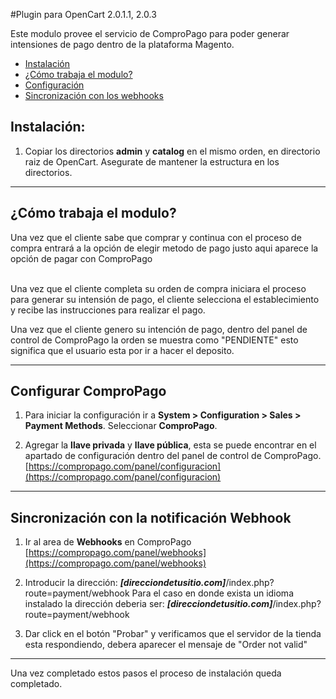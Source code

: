 #Plugin para OpenCart 2.0.1.1, 2.0.3

Este modulo provee el servicio de ComproPago para poder generar intensiones de pago dentro de la plataforma Magento.

* [Instalación](#install)
* [¿Cómo trabaja el modulo?](#howto)
* [Configuración](#setup)
* [Sincronización con los webhooks](#webhook)


<a name="install"></a>
## Instalación:

1. Copiar los directorios **admin** y **catalog** en el mismo orden, en directorio raiz de OpenCart. Asegurate de mantener la estructura en los directorios.

---
<a name="howto"></a>
## ¿Cómo trabaja el modulo?
Una vez que el cliente sabe que comprar y continua con el proceso de compra entrará a la opción de elegir metodo de pago justo aqui aparece la opción de pagar con ComproPago<br /><br />

Una vez que el cliente completa su orden de compra iniciara el proceso para generar su intensión de pago, el cliente selecciona el establecimiento y recibe las instrucciones para realizar el pago.

Una vez que el cliente genero su intención de pago, dentro del panel de control de ComproPago la orden se muestra como "PENDIENTE" esto significa que el usuario esta por ir a hacer el deposito.

---
<a name="setup"></a>
## Configurar ComproPago

1. Para iniciar la configuración ir a **System > Configuration > Sales > Payment Methods**. Seleccionar **ComproPago**.

2. Agregar la **llave privada** y **llave pública**, esta se puede encontrar en el apartado de configuración dentro del panel de control de ComproPago. [https://compropago.com/panel/configuracion](https://compropago.com/panel/configuracion)

---

<a name="webhook"></a>
## Sincronización con la notificación Webhook

1. Ir al area de **Webhooks** en ComproPago [https://compropago.com/panel/webhooks](https://compropago.com/panel/webhooks)

2. Introducir la dirección: ***[direcciondetusitio.com]***/index.php?route=payment/webhook
   Para el caso en donde exista un idioma instalado la dirección deberia ser: ***[direcciondetusitio.com]***/index.php?route=payment/webhook


3. Dar click en el botón "Probar" y verificamos que el servidor de la tienda esta respondiendo, debera aparecer el mensaje de "Order not valid"

---

Una vez completado estos pasos el proceso de instalación queda completado.
